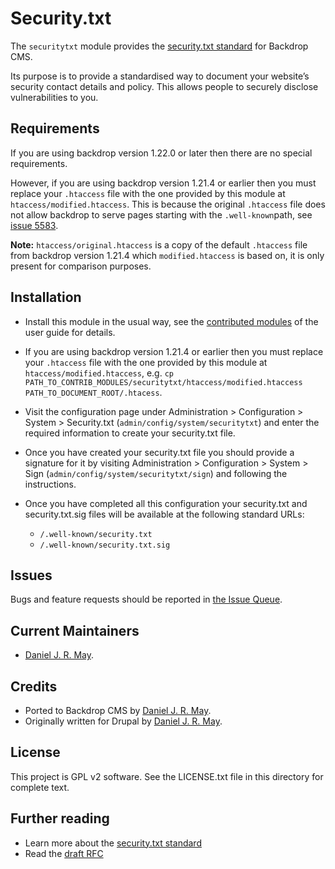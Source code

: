 Security.txt
============

The `securitytxt` module provides the [security.txt
standard](https://securitytxt.org/) for Backdrop CMS.

Its purpose is to provide a standardised way to document your
website’s security contact details and policy. This allows people to
securely disclose vulnerabilities to you.

Requirements
------------

If you are using backdrop version 1.22.0 or later then there are no
special requirements.

However, if you are using backdrop version 1.21.4 or earlier then
you must replace your `.htaccess` file with the one provided by this
module at `htaccess/modified.htaccess`. This is because the original
`.htaccess` file does not allow backdrop to serve pages starting with
the `.well-known`path, see [issue
5583](https://github.com/backdrop/backdrop-issues/issues/5583#issue-1200228154).

**Note:** `htaccess/original.htaccess` is a copy of the default
`.htaccess` file from backdrop version 1.21.4 which
`modified.htaccess` is based on, it is only present for comparison
purposes.

Installation
------------

- Install this module in the usual way, see the [contributed
  modules](https://docs.backdropcms.org/documentation/contributed-modules)
  of the user guide for details.

- If you are using backdrop version 1.21.4 or earlier then you must
  replace your `.htaccess` file with the one provided by this module
  at `htaccess/modified.htaccess`, e.g. `cp
  PATH_TO_CONTRIB_MODULES/securitytxt/htaccess/modified.htaccess
  PATH_TO_DOCUMENT_ROOT/.htacess`.
  
- Visit the configuration page under Administration > Configuration > System >
  Security.txt (`admin/config/system/securitytxt`) and enter the
  required information to create your security.txt file.

- Once you have created your security.txt file you should provide a
  signature for it by visiting Administration > Configuration > System >
  Sign (`admin/config/system/securitytxt/sign`) and following the
  instructions.
  
- Once you have completed all this configuration your security.txt
  and security.txt.sig files will be available at the following standard URLs:
  - `/.well-known/security.txt`
  - `/.well-known/security.txt.sig`

Issues
------

Bugs and feature requests should be reported in [the Issue
Queue](https://github.com/backdrop-contrib/securitytxt/issues).

Current Maintainers
-------------------

- [Daniel J. R. May](https://github.com/danieljrmay).

Credits
-------

- Ported to Backdrop CMS by [Daniel J. R. May](https://github.com/danieljrmay).
- Originally written for Drupal by [Daniel J. R. May](https://github.com/danieljrmay).

License
-------

This project is GPL v2 software. See the LICENSE.txt file in this
directory for complete text.

Further reading
---------------

- Learn more about the [security.txt standard](https://securitytxt.org/)
- Read the [draft RFC](https://tools.ietf.org/html/draft-foudil-securitytxt-02)
